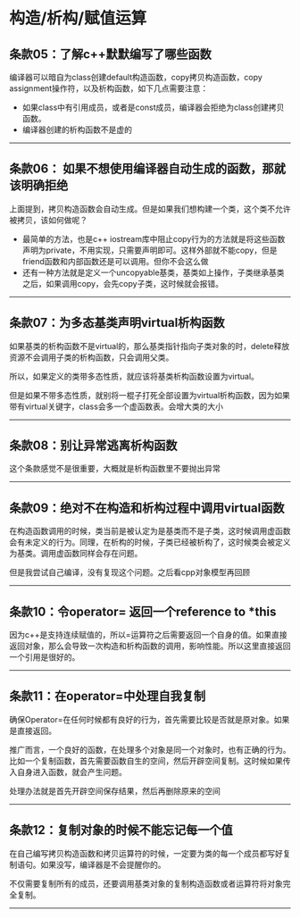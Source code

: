 # 构造/析构/赋值运算

## 条款05：了解c++默默编写了哪些函数

  编译器可以暗自为class创建default构造函数，copy拷贝构造函数，copy assignment操作符，以及析构函数，如下几点需要注意：
  
  * 如果class中有引用成员，或者是const成员，编译器会拒绝为class创建拷贝函数。
  * 编译器创建的析构函数不是虚的

***

## 条款06： 如果不想使用编译器自动生成的函数，那就该明确拒绝

上面提到，拷贝构造函数会自动生成。但是如果我们想构建一个类，这个类不允许被拷贝，该如何做呢？

* 最简单的方法，也是c++ iostream库中阻止copy行为的方法就是将这些函数声明为private，不用实现，只需要声明即可。这样外部就不能copy，但是friend函数和内部函数还是可以调用。但你不会这么做
* 还有一种方法就是定义一个uncopyable基类，基类如上操作，子类继承基类之后，如果调用copy，会先copy子类，这时候就会报错。

***

## 条款07：为多态基类声明virtual析构函数

如果基类的析构函数不是virtual的，那么基类指针指向子类对象的时，delete释放资源不会调用子类的析构函数，只会调用父类。

所以，如果定义的类带多态性质，就应该将基类析构函数设置为virtual。

但是如果不带多态性质，就别将一棍子打死全部设置为virtual析构函数，因为如果带有virtual关键字，class会多一个虚函数表。会增大类的大小

***

## 条款08：别让异常逃离析构函数

这个条款感觉不是很重要，大概就是析构函数里不要抛出异常

***

## 条款09：绝对不在构造和析构过程中调用virtual函数

在构造函数调用的时候，类当前是被认定为是基类而不是子类，这时候调用虚函数会有未定义的行为。同理，在析构的时候，子类已经被析构了，这时候类会被定义为基类。调用虚函数同样会存在问题。

但是我尝试自己编译，没有复现这个问题。之后看cpp对象模型再回顾

***

## 条款10：令operator= 返回一个reference to *this

因为c++是支持连续赋值的，所以=运算符之后需要返回一个自身的值。如果直接返回对象，那么会导致一次构造和析构函数的调用，影响性能。所以这里直接返回一个引用是很好的。

***

## 条款11：在operator=中处理自我复制

确保Operator=在任何时候都有良好的行为，首先需要比较是否就是原对象。如果是直接返回。

推广而言，一个良好的函数，在处理多个对象是同一个对象时，也有正确的行为。比如一个复制函数，首先需要函数自生的空间，然后开辟空间复制。这时候如果传入自身进入函数，就会产生问题。

处理办法就是首先开辟空间保存结果，然后再删除原来的空间

***

## 条款12：复制对象的时候不能忘记每一个值

在自己编写拷贝构造函数和拷贝运算符的时候，一定要为类的每一个成员都写好复制语句。如果没写，编译器是不会提醒你的。

不仅需要复制所有的成员，还要调用基类对象的复制构造函数或者运算符将对象完全复制。

***



